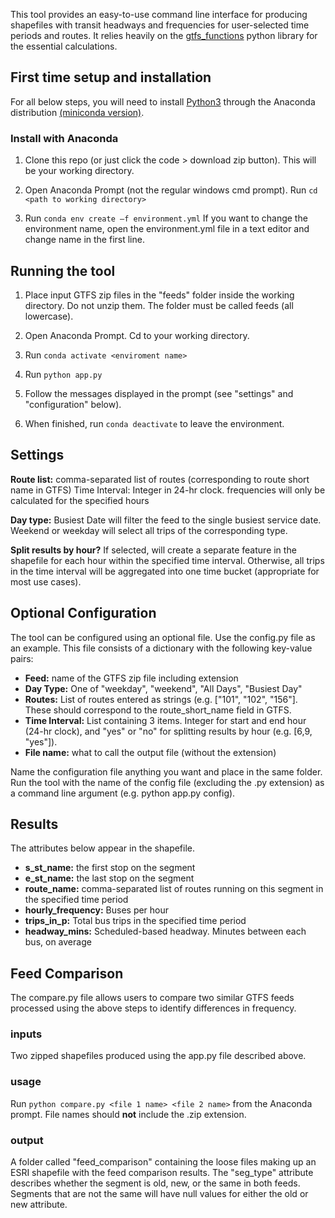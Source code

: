 This tool provides an easy-to-use command line interface for producing shapefiles with transit headways and frequencies for user-selected time periods and routes. It relies heavily on the [gtfs_functions](https://github.com/Bondify/gtfs_functions) python library for the essential calculations. 

## First time setup and installation

For all below steps, you will need to install [Python3](https://www.python.org/downloads/) through the Anaconda distribution [(miniconda version)](https://docs.conda.io/en/latest/miniconda.html). 

### Install with Anaconda

1. Clone this repo (or just click the code > download zip button). This will be your working directory.

2. Open Anaconda Prompt (not the regular windows cmd prompt). Run `cd <path to working directory>`

3. Run `conda env create –f environment.yml` If you want to change the environment name, open the environment.yml file in a text editor and change name in the first line. 

## Running the tool

1. Place input GTFS zip files in the "feeds" folder inside the working directory. Do not unzip them. The folder must be called feeds (all lowercase). 

2. Open Anaconda Prompt. Cd to your working directory.

3. Run `conda activate <enviroment name>`

4. Run `python app.py`

5. Follow the messages displayed in the prompt (see "settings" and "configuration" below).

6. When finished, run `conda deactivate` to leave the environment. 

## Settings

**Route list:** comma-separated list of routes (corresponding to route short name in GTFS)
Time Interval: Integer in 24-hr clock. frequencies will only be calculated for the specified hours

**Day type:** Busiest Date will filter the feed to the single busiest service date. Weekend or weekday will select all trips of the corresponding type.

**Split results by hour?** If selected, will create a separate feature in the shapefile for each hour within the specified time interval. Otherwise, all trips in the time interval will be aggregated into one time bucket (appropriate for most use cases). 

## Optional Configuration

The tool can be configured using an optional file. Use the config.py file as an example. This file consists of a dictionary with the following key-value pairs:

- **Feed:** name of the GTFS zip file including extension
- **Day Type:** One of "weekday", "weekend", "All Days", "Busiest Day"
- **Routes:** List of routes entered as strings (e.g. ["101", "102", "156"]. These should correspond to the route_short_name field in GTFS.
- **Time Interval:** List containing 3 items. Integer for start and end hour (24-hr clock), and "yes" or "no" for splitting results by hour (e.g. [6,9, "yes"]). 
- **File name:** what to call the output file (without the extension)

Name the configuration file anything you want and place in the same folder. Run the tool with the name of the config file (excluding the .py extension) as a command line argument (e.g. python app.py config). 

## Results

The attributes below appear in the shapefile. 

- **s_st_name:** the first stop on the segment
- **e_st_name:** the last stop on the segment
- **route_name:** comma-separated list of routes running on this segment in the specified time period
- **hourly_frequency:** Buses per hour
- **trips_in_p:** Total bus trips in the specified time period
- **headway_mins:** Scheduled-based headway. Minutes between each bus, on average

## Feed Comparison
The compare.py file allows users to compare two similar GTFS feeds processed using the above steps to identify differences in frequency. 

### inputs

Two zipped shapefiles produced using the app.py file described above. 

### usage

Run `python compare.py <file 1 name> <file 2 name>` from the Anaconda prompt. File names should **not** include the .zip extension. 

### output

A folder called "feed_comparison" containing the loose files making up an ESRI shapefile with the feed comparison results. The "seg_type" attribute describes whether the segment is old, new, or the same in both feeds. Segments that are not the same will have null values for either the old or new attribute. 




